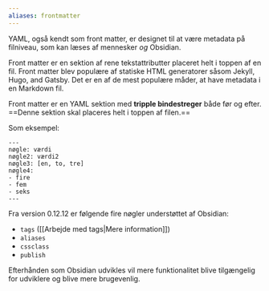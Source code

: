 ```yaml
---
aliases: frontmatter
---
```

YAML, også kendt som front matter, er designet til at være metadata på filniveau, som kan læses af mennesker *og* Obsidian.

Front matter er en sektion af rene tekstattributter placeret helt i toppen af en fil. Front matter blev populære af statiske HTML generatorer såsom Jekyll, Hugo, and Gatsby. Det er en af de mest populære måder, at have metadata i en Markdown fil.

Front matter er en YAML sektion med **tripple bindestreger** både før og efter.
==Denne sektion skal placeres helt i toppen af filen.==

Som eksempel:

```
---
nøgle: værdi
nøgle2: værdi2
nøgle3: [en, to, tre]
nøgle4:
- fire
- fem
- seks
---
```

Fra version 0.12.12 er følgende fire nøgler understøttet af Obsidian:
- `tags` ([[Arbejde med tags|Mere information]])
- `aliases` 
- `cssclass`
- `publish` 

Efterhånden som Obsidian udvikles vil mere funktionalitet blive tilgængelig for udviklere og blive mere brugevenlig.
